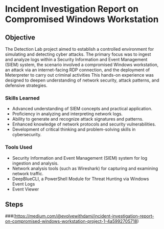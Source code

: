 # Incident Investigation Report on Compromised Windows Workstation

## Objective


The Detection Lab project aimed to establish a controlled environment for simulating and detecting cyber attacks. The primary focus was to ingest and analyze logs within a Security Information and Event Management (SIEM) system, the scenario involved a compromised Windows workstation, an attack via an internet-facing RDP connection, and the deployment of Meterpreter to carry out criminal activities This hands-on experience was designed to deepen understanding of network security, attack patterns, and defensive strategies.

### Skills Learned

- Advanced understanding of SIEM concepts and practical application.
- Proficiency in analyzing and interpreting network logs.
- Ability to generate and recognize attack signatures and patterns.
- Enhanced knowledge of network protocols and security vulnerabilities.
- Development of critical thinking and problem-solving skills in cybersecurity.

### Tools Used

- Security Information and Event Management (SIEM) system for log ingestion and analysis.
- Network analysis tools (such as Wireshark) for capturing and examining network traffic.
- DeepBlueCLI, a PowerShell Module for Threat Hunting via Windows Event Logs
- Event Viewer

## Steps
###(https://medium.com/@evolvewithdami/incident-investigation-report-on-compromised-windows-workstation-project-1-4a5992705718)
